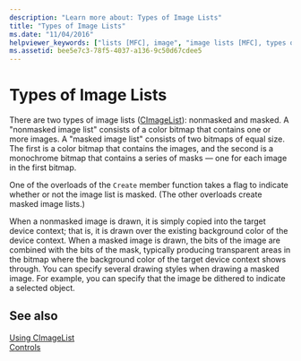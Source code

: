 ```yaml
---
description: "Learn more about: Types of Image Lists"
title: "Types of Image Lists"
ms.date: "11/04/2016"
helpviewer_keywords: ["lists [MFC], image", "image lists [MFC], types of", "CImageList class [MFC], types"]
ms.assetid: bee5e7c3-78f5-4037-a136-9c50d67cdee5
---
```

# Types of Image Lists

There are two types of image lists ([CImageList](../mfc/reference/cimagelist-class.md)): nonmasked and masked. A "nonmasked image list" consists of a color bitmap that contains one or more images. A "masked image list" consists of two bitmaps of equal size. The first is a color bitmap that contains the images, and the second is a monochrome bitmap that contains a series of masks — one for each image in the first bitmap.

One of the overloads of the `Create` member function takes a flag to indicate whether or not the image list is masked. (The other overloads create masked image lists.)

When a nonmasked image is drawn, it is simply copied into the target device context; that is, it is drawn over the existing background color of the device context. When a masked image is drawn, the bits of the image are combined with the bits of the mask, typically producing transparent areas in the bitmap where the background color of the target device context shows through. You can specify several drawing styles when drawing a masked image. For example, you can specify that the image be dithered to indicate a selected object.

## See also

[Using CImageList](../mfc/using-cimagelist.md)<br/>
[Controls](../mfc/controls-mfc.md)
